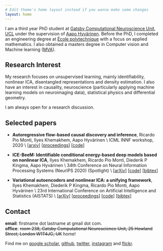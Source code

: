 ```yaml
---
# Edit theme's home layout instead if you wanna make some changes
layout: home
---
```


I am a third year PhD student at [Gatsby Computational Neuroscience Unit](http://www.gatsby.ucl.ac.uk/), [UCL](https://www.ucl.ac.uk/) under the supervision of [Aapo Hyvärinen](https://www.cs.helsinki.fi/u/ahyvarin/). Before the PhD, I completed an engineering degree at [École polytechnique](https://www.polytechnique.edu/en) with a focus on applied mathematics. I also obtained a masters degree in Computer vision and Machine learning ([MVA](https://math.ens-paris-saclay.fr/version-francaise/formations/master-mva/)).


## Research Interest

My research focuses on unsupervised learning, mainly identifiability, nonlinear ICA, disentangled representations and density estimation. I also have an interest in causality, neuroscience (particularly applying machine learning models on neuroimaging data), statistical physics and differential geometry.

I am always open for a research discussion.



## Selected papers
- **Autoregressive flow-based causal discovery and inference**, Ricardo Pio Monti, Ilyes Khemakhem, Aapo Hyvärinen \\
ICML INNF workshop, 2020 \\
\[[arxiv](https://arxiv.org/abs/2007.09390)\] \[[proceedings](https://invertibleworkshop.github.io/accepted_papers/pdfs/28.pdf)\] \[[code](https://github.com/piomonti/AffineFlowCausalInf)\]

- **ICE-BeeM: Identifiable conditional energy-based deep models based on nonlinear ICA**, Ilyes Khemakhem, Ricardo Pio Monti, Diederik P Kingma, Aapo Hyvärinen \\
34th Conference on Neural Information Processing Systems (NeurIPS 2020) (Spotlight) \\
\[[arXiv](https://arxiv.org/abs/2002.11537)\] \[[code](https://github.com/ilkhem/icebeem)\] \[[bibtex](bib/icebeem)\]

- **Variational autoencoders and nonlinear ICA: a unifying framework**, Ilyes Khemakhem, Diederik P Kingma, Ricardo Pio Monti, Aapo Hyvärinen \\
23rd International Conference on Artificial Intelligence and Statistics (AISTATS) \\
\[[arXiv](https://arxiv.org/abs/1907.04809)\] \[[proceedings](http://proceedings.mlr.press/v108/khemakhem20a/khemakhem20a.pdf)\] \[[code](https://github.com/ilkhem/icebeem/tree/master/models/ivae)\] \[[bibtex](bib/ivae)\]



## Contact
**email**: firstname dot lastname at gmail dot com. <br/>
**office**: ~~room 238, Gatsby Computational Neuroscience Unit, 25 Howland Street, London W1T4JG, UK~~ home!


Find me on [google scholar](https://scholar.google.fr/citations?user=MBM_oOUAAAAJ&hl=en), [github](https://github.com/ilkhem), [twitter](https://twitter.com/ilkhem), [instagram](https://www.instagram.com/ilyestrations/) and [flickr](https://www.flickr.com/photos/khemakhem/).
